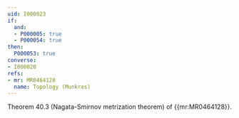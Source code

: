 ```yaml
---
uid: I000023
if:
  and:
  - P000005: true
  - P000054: true
then:
  P000053: true
converse:
- I000020
refs:
- mr: MR0464128
  name: Topology (Munkres)
---
```


Theorem 40.3 (Nagata-Smirnov metrization theorem) of {{mr:MR0464128}}.
